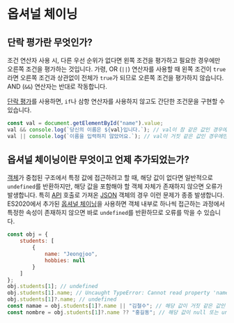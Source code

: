 # 옵셔널 체이닝

## 단락 평가란 무엇인가? 

조건 연산자 사용 시, 다른 우선 순위가 없다면 왼쪽 조건을 평가하고 필요한 경우에만 오른쪽 조건을 평가하는 것입니다. 가령, OR (`||`) 연산자를 사용할 때 왼쪽 조건이 `true`라면 오른쪽 조건과 상관없이 전체가 `true`가 되므로 오른쪽 조건을 평가하지 않습니다. AND (`&&`) 연산자는 반대로 작동합니다.

[단락 평가](/javascript/docs/glossary.html#단락-평가)를 사용하면, `if`나 삼항 연산자를 사용하지 않고도 간단한 조건문을 구현할 수 있습니다.

```javascript
const val = document.getElementById("name").value;
val && console.log(`당신의 이름은 ${val}입니다.`); // val이 참 같은 값인 경우에만 콘솔 출력
val || console.log(`이름을 입력하지 않았어요.`); // val이 거짓 같은 값인 경우에만 콘솔 출력
```

## 옵셔널 체이닝이란 무엇이고 언제 추가되었는가?

[객체](/javascript/docs/glossary.html#객체)가 중첩된 구조에서 특정 값에 접근하려고 할 때, 해당 값이 없다면 일반적으로 `undefined`를 반환하지만, 해당 값을 포함해야 할 객체 자체가 존재하지 않으면 오류가 발생합니다. 특히 [API](/javascript/docs/glossary.html#api) 호출로 가져온 [JSON](/javascript/docs/glossary.html#json) 객체의 경우 이런 문제가 종종 발생합니다. ES2020에서 추가된 [옵셔널 체이닝](/javascript/docs/glossary.html#옵셔널-체이닝)을 사용하면 객체 내부로 하나씩 접근하는 과정에서 특정한 속성이 존재하지 않으면 바로 `undefined`를 반환하므로 오류를 막을 수 있습니다.

```javascript
const obj = {
    students: [
        {
            name: "Jeongjoo",
            hobbies: null
        }
    ]
};
obj.students[1]; // undefined
obj.students[1].name; // Uncaught TypeError: Cannot read property 'name' of undefined
obj.students[1]?.name; // undefined
const namae = obj.students[1]?.name || "김철수"; // 해당 값이 거짓 같은 값인 경우 "김철수"를 사용
const nombre = obj.students[1]?.name ?? "홍길동"; // 해당 값이 null 또는 undefined일 경우 "홍길동"을 사용
```